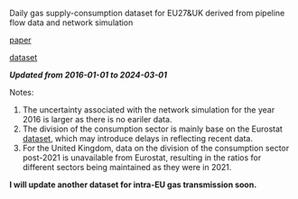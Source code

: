 Daily gas supply-consumption dataset for EU27&UK derived from pipeline flow data and network simulation

[paper](https://essd.copernicus.org/articles/15/949/2023/essd-15-949-2023.html)

[dataset](https://zenodo.org/records/7562201)

***Updated from 2016-01-01 to 2024-03-01***



Notes:

1. The uncertainty associated with the network simulation for the year 2016 is larger as there is no eariler data.
2. The division of the consumption sector is mainly base on the Eurostat [dataset](https://ec.europa.eu/eurostat/web/products-datasets/-/nrg_cb_gas), which may introduce delays in reflecting recent data.
3. For the United Kingdom, data on the division of the consumption sector post-2021 is unavailable from Eurostat, resulting in the ratios for different sectors being maintained as they were in 2021.


**I will update another dataset for intra-EU gas transmission soon.**
